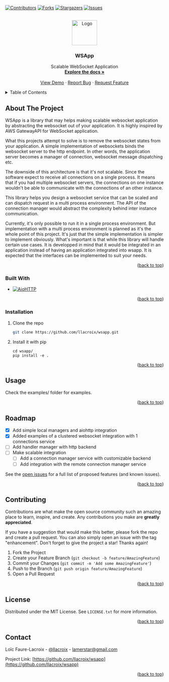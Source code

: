 <!-- Improved compatibility of back to top link: See: https://github.com/othneildrew/Best-README-Template/pull/73 -->
<a name="readme-top"></a>
<!--
*** Thanks for checking out the Best-README-Template. If you have a suggestion
*** that would make this better, please fork the repo and create a pull request
*** or simply open an issue with the tag "enhancement".
*** Don't forget to give the project a star!
*** Thanks again! Now go create something AMAZING! :D
-->



<!-- PROJECT SHIELDS -->
<!--
*** I'm using markdown "reference style" links for readability.
*** Reference links are enclosed in brackets [ ] instead of parentheses ( ).
*** See the bottom of this document for the declaration of the reference variables
*** for contributors-url, forks-url, etc. This is an optional, concise syntax you may use.
*** https://www.markdownguide.org/basic-syntax/#reference-style-links
-->
[![Contributors][contributors-shield]][contributors-url]
[![Forks][forks-shield]][forks-url]
[![Stargazers][stars-shield]][stars-url]
[![Issues][issues-shield]][issues-url]



<!-- PROJECT LOGO -->
<br />
<div align="center">
  <a href="https://github.com/llacroix/wsapp">
    <img src="images/logo.png" alt="Logo" width="80" height="80">
  </a>

<h3 align="center">WSApp</h3>

  <p align="center">
    Scalable WebSocket Application
    <br />
    <a href="https://github.com/llacroix/wsapp"><strong>Explore the docs »</strong></a>
    <br />
    <br />
    <a href="https://github.com/llacroix/wsapp/tree/main/examples">View Demo</a>
    ·
    <a href="https://github.com/llacroix/wsapp/issues">Report Bug</a>
    ·
    <a href="https://github.com/llacroix/wsapp/issues">Request Feature</a>
  </p>
</div>



<!-- TABLE OF CONTENTS -->
<details>
  <summary>Table of Contents</summary>
  <ol>
    <li>
      <a href="#about-the-project">About The Project</a>
      <ul>
        <li><a href="#built-with">Built With</a></li>
      </ul>
    </li>
    <li>
      <a href="#getting-started">Getting Started</a>
      <ul>
        <li><a href="#installation">Installation</a></li>
      </ul>
    </li>
    <li><a href="#usage">Usage</a></li>
    <li><a href="#roadmap">Roadmap</a></li>
    <li><a href="#contributing">Contributing</a></li>
    <li><a href="#license">License</a></li>
    <li><a href="#contact">Contact</a></li>
    <!--
    <li><a href="#acknowledgments">Acknowledgments</a></li>
    -->
  </ol>
</details>



<!-- ABOUT THE PROJECT -->
## About The Project

<!--
[![Product Name Screen Shot][product-screenshot]](https://example.com)
-->

WSApp is a library that may helps making scalable websocket application by abstracting
the websocket out of your application. It is highly inspired by AWS GatewayAPI for WebSocket
application.

What this projects attempt to solve is to remove the websocket states from your application.
A simple implementation of websockets binds the websocket server to the http endpoint. In other
words, the application server becomes a manager of connection, websocket message dispatching etc.

The downside of this architecture is that it's not scalable. Since the software expect to receive
all connections on a single process. It means that if you had multiple websocket servers, the
connections on one instance wouldn't be able to communicate with the connections of an other
instance.

This library helps you design a websocket service that can be scaled and can dispatch request in
a multi process environment. The API of the connection manager would abstract the complexity
behind inter instance communication.

Currently, it's only possible to run it in a single process environment. But implementation with
a multi process environment is planned as it's the whole point of this project. It's just that
the simple implementation is simpler to implement obviously. What's important is that while
this library will handle certain use cases. It is developped in mind that it would be integrated
in an application instead of having an application integrated into wsapp. 
It is expected that the interfaces can be implemented to suit your needs.

<p align="right">(<a href="#readme-top">back to top</a>)</p>



### Built With

* [![AioHTTP][AioHttp]][AioHttp-url]

<p align="right">(<a href="#readme-top">back to top</a>)</p>


### Installation

1. Clone the repo
   ```sh
   git clone https://github.com/llacroix/wsapp.git
   ```
2. Install it with pip
   ```
   cd wsapp/
   pip install -e .
   ```

<p align="right">(<a href="#readme-top">back to top</a>)</p>



<!-- USAGE EXAMPLES -->
## Usage

Check the examples/ folder for examples.

<!--
_For more examples, please refer to the [Documentation](https://wsapp.readthedocs.io/en/latest/)_
-->

<p align="right">(<a href="#readme-top">back to top</a>)</p>



<!-- ROADMAP -->
## Roadmap

- [x] Add simple local managers and aiohttp integration
- [x] Added examples of a clustered websocket integration with 1 connections service 
- [ ] Add handler manager with http backend
- [ ] Make scalable integration
	- [ ] Add a connection manager service with customizable backend
	- [ ] Add integration with the remote connection manager service

See the [open issues](https://github.com/llacroix/wsapp/issues) for a full list of proposed features (and known issues).

<p align="right">(<a href="#readme-top">back to top</a>)</p>



<!-- CONTRIBUTING -->
## Contributing

Contributions are what make the open source community such an amazing place to learn, inspire, and create. Any contributions you make are **greatly appreciated**.

If you have a suggestion that would make this better, please fork the repo and create a pull request. You can also simply open an issue with the tag "enhancement".
Don't forget to give the project a star! Thanks again!

1. Fork the Project
2. Create your Feature Branch (`git checkout -b feature/AmazingFeature`)
3. Commit your Changes (`git commit -m 'Add some AmazingFeature'`)
4. Push to the Branch (`git push origin feature/AmazingFeature`)
5. Open a Pull Request

<p align="right">(<a href="#readme-top">back to top</a>)</p>



<!-- LICENSE -->
## License

Distributed under the MIT License. See `LICENSE.txt` for more information.

<p align="right">(<a href="#readme-top">back to top</a>)</p>


## Contact

Loïc Faure-Lacroix - [@llacroix](https://twitter.com/llacroix) - lamerstar@gmail.com

Project Link: [https://github.com/llacroix/wsapp](https://github.com/llacroix/wsapp)

<p align="right">(<a href="#readme-top">back to top</a>)</p>

<!-- MARKDOWN LINKS & IMAGES -->
<!-- https://www.markdownguide.org/basic-syntax/#reference-style-links -->
[contributors-shield]: https://img.shields.io/github/contributors/llacroix/wsapp.svg?style=for-the-badge
[contributors-url]: https://github.com/llacroix/wsapp/graphs/contributors
[forks-shield]: https://img.shields.io/github/forks/llacroix/wsapp.svg?style=for-the-badge
[forks-url]: https://github.com/llacroix/wsapp/network/members
[stars-shield]: https://img.shields.io/github/stars/llacroix/wsapp.svg?style=for-the-badge
[stars-url]: https://github.com/llacroix/wsapp/stargazers
[issues-shield]: https://img.shields.io/github/issues/llacroix/wsapp.svg?style=for-the-badge
[issues-url]: https://github.com/llacroix/wsapp/issues
[AioHttp]: https://img.shields.io/badge/aiohttp-35495E?style=for-the-badge&logo=aiohttp&logoColor=4FC08D
[AioHttp-url]: https://docs.aiohttp.org/en/stable/
